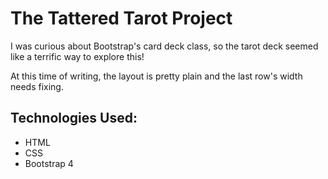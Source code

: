 # The Tattered Tarot Project

I was curious about Bootstrap's card deck class, so the tarot deck seemed like a terrific way to explore this! 

At this time of writing, the layout is pretty plain and the last row's width needs fixing. 

## Technologies Used:

  * HTML
  * CSS
  * Bootstrap 4